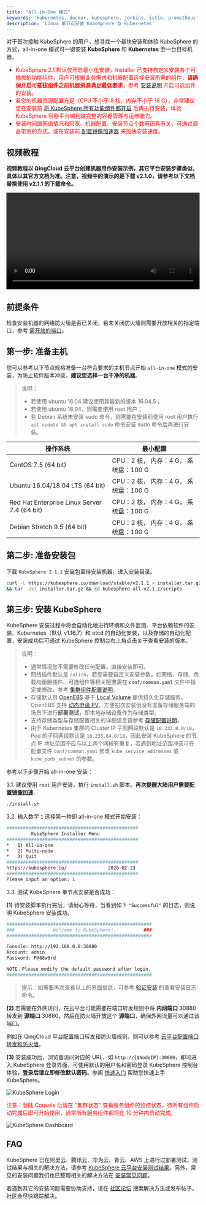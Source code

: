 ```yaml
---
title: "All-in-One 模式"
keywords: 'kubernetes, docker, kubesphere, jenkins, istio, prometheus'
description: 'Linux 单节点安装 KubeSphere 与 Kubernetes'
---
```


对于首次接触 KubeSphere 的用户，想寻找一个最快安装和体验 KubeSphere 的方式，all-in-one 模式可一键安装 **KubeSphere** 和 **Kubernetes** 至一台目标机器。

- <font color=red>KubeSphere 2.1 默认仅开启最小化安装，Installer 已支持自定义安装各个可插拔的功能组件，用户可根据业务需求和机器配置选择安装所需的组件，**请确保开启可插拔组件之前机器资源满足最低要求**，参考 [安装说明](../intro/#自定义安装可插拔的功能组件) 开启可选组件的安装。</font>
- <font color=red>若您的机器资源配置充足（CPU 不小于 8 核，内存不小于 16 G），非常建议您在安装前 [将 KubeSphere 所有功能组件都开启](../complete-installation) 后再执行安装，体验 KubeSphere 容器平台端到端完整的容器管理与运维能力。</font>
- <font color=red>安装时间跟网络情况和带宽、机器配置、安装节点个数等因素有关，可通过调高带宽的方式，或在安装前 [配置镜像加速器](https://kubesphere.com.cn/forum/d/149-kubesphere-v2-1-0) 来加快安装速度。</font>

## 视频教程

**视频教程以 QingCloud 云平台创建机器用作安装示例，其它平台安装步骤类似，具体以其官方文档为准。注意，视频中的演示的是下载 v2.1.0，请参考以下文档替换使用 v2.1.1 的下载命令。**

<video controls="controls" style="width: 100% !important; height: auto !important;">
  <source type="video/mp4" src="https://kubesphere-docs.pek3b.qingstor.com/video/KSInstall_100P001C201912_AllinOne.mp4">
</video>

## 前提条件

检查安装机器的网络防火墙是否已关闭，若未关闭防火墙则需要开放相关的指定端口，参考 [需开放的端口](../port-firewall)。

## 第一步: 准备主机

您可以参考以下节点规格准备一台符合要求的主机节点开始 `all-in-one` 模式的安装，为防止软件版本冲突，**建议您选择一台干净的机器**。

> 说明：
>
> - 若使用 ubuntu 16.04 建议使用其最新的版本 16.04.5；
> - 若使用 ubuntu 18.04，则需要使用 root 用户；
> - 若 Debian 系统未安装 sudo 命令，则需要在安装前使用 root 用户执行 `apt update && apt install sudo` 命令安装 sudo 命令后再进行安装。

| 操作系统 | 最小配置 |
| --- | --- |
|CentOS 7.5 (64 bit) | CPU：2 核， 内存：4 G， 系统盘：100 G |
|Ubuntu 16.04/18.04 LTS (64 bit) | CPU：2 核， 内存：4 G， 系统盘：100 G  |
|Red Hat Enterprise Linux Server 7.4 (64 bit) |  CPU：2 核， 内存：4 G， 系统盘：100 G  |
|Debian Stretch 9.5 (64 bit)| CPU：2 核， 内存：4 G， 系统盘：100 G  |

## 第二步: 准备安装包

下载 `KubeSphere 2.1.1` 安装包至待安装机器，进入安装目录。

```bash
curl -L https://kubesphere.io/download/stable/v2.1.1 > installer.tar.gz \
&& tar -zxf installer.tar.gz && cd kubesphere-all-v2.1.1/scripts
```

## 第三步: 安装 KubeSphere

KubeSphere 安装过程中将会自动化地进行环境和文件监测、平台依赖软件的安装、Kubernetes（默认 v1.16.7）和 etcd 的自动化安装，以及存储的自动化配置，安装成功后可通过 KubeSphere 控制台右上角点击关于查看安装的版本。

> 说明：
>
> - 通常情况您不需要修改任何配置，直接安装即可。
> - 网络插件默认是 `calico`，若您需要自定义安装参数，如网络、存储、负载均衡器插件、可选组件等相关配置需在 **`conf/common.yaml`** 文件中指定或修改，参考 [集群组件配置说明](../vars)。
> - 存储默认用 [OpenEBS](https://openebs.io/) 基于 [Local Volume](https://kubernetes.io/docs/concepts/storage/volumes/#local) 提供持久化存储服务，OpenEBS 支持 [动态申请 PV](https://docs.openebs.io/docs/next/uglocalpv.html#Provision-OpenEBS-Local-PV-based-on-hostpath)，方便初次安装但没有准备存储服务端的场景下进行**部署测试**，即本地存储设备作为存储类型。
> - 支持存储类型与存储配置相关的详细信息请参考 [存储配置说明](../storage-configuration)。
> - 由于 Kubernetes 集群的 Cluster IP 子网网段默认是 `10.233.0.0/18`，Pod 的子网网段默认是 `10.233.64.0/18`，因此安装 KubeSphere 的节点 IP 地址范围不应与以上两个网段有重复，若遇到地址范围冲突可在配置文件 `conf/common.yaml` 修改 `kube_service_addresses` 或 `kube_pods_subnet` 的参数。

参考以下步骤开始 all-in-one 安装：

3.1. 建议使用 `root` 用户安装，执行 `install.sh` 脚本。__再次提醒大陆用户需要配置[镜像加速](https://kubesphere.com.cn/forum/d/149-kubesphere-v2-1-0/15).__

```bash
./install.sh
```

3.2. 输入数字 `1` 选择第一种即 all-in-one 模式开始安装：

```bash
################################################
         KubeSphere Installer Menu
################################################
*   1) All-in-one
*   2) Multi-node
*   3) Quit
################################################
https://kubesphere.io/               2020-02-23
################################################
Please input an option: 1

```

3.3. 测试 KubeSphere 单节点安装是否成功：

**(1)** 待安装脚本执行完后，请耐心等待，当看到如下 `"Successful"` 的日志，则说明 KubeSphere 安装成功。

```bash
#####################################################
###              Welcome to KubeSphere!           ###
#####################################################

Console: http://192.168.0.8:30880
Account: admin
Password: P@88w0rd

NOTE：Please modify the default password after login.
#####################################################
```

> 提示：如需要再次查看以上的界面信息，可参考 [验证安装](../verify-components) 的查看安装日志命令。

**(2)** 若需要在外网访问，在云平台可能需要在端口转发规则中将 **内网端口** 30880 转发到 **源端口** 30880，然后在防火墙开放这个 **源端口**，确保外网流量可以通过该端口。

例如在 QingCloud 平台配置端口转发和防火墙规则，则可以参考 [云平台配置端口转发和防火墙](../../appendix/qingcloud-manipulation)。

**(3)** 安装成功后，浏览器访问对应的 URL，如 `http://{$NodeIP}:30880`，即可进入 KubeSphere 登录界面，可使用默认的用户名和密码登录 KubeSphere 控制台体验，**登录后请立即修改默认密码**。参阅 [快速入门](../../quick-start/quick-start-guide) 帮助您快速上手 KubeSphere。

![KubeSphere Login](https://pek3b.qingstor.com/kubesphere-docs/png/20191020153911.png)

<font color=red>注意：登陆 Console 后请在 "集群状态" 查看服务组件的监控状态，待所有组件启动完成后即可开始使用，通常所有服务组件都将在 10 分钟内启动完成。</font>

![KubeSphere Dashboard](https://pek3b.qingstor.com/kubesphere-docs/png/20191014095317.png)

## FAQ

KubeSphere 已在阿里云、腾讯云、华为云、青云、AWS 上进行过部署测试，测试结果与相关的解决方法，请参考 [KubeSphere 云平台安装测试结果](https://github.com/kubesphere/ks-installer/issues/23)。另外，常见的安装问题我们也已整理相关的解决方法在 [安装常见问题](../../faq/faq-install)。

若遇到其它的安装问题需要协助支持，请在 [社区论坛](https://kubesphere.com.cn/forum/) 搜索解决方法或发布帖子，社区会尽快跟踪解决。

